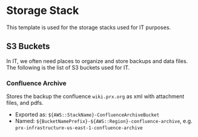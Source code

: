 # Storage Stack

This template is used for the storage stacks used for IT purposes.

## S3 Buckets

In IT, we often need places to organize and store backups and data files.
The following is the list of S3 buckets used for IT.

### Confluence Archive

Stores the backup the confluence `wiki.prx.org` as xml with attachment files, and pdfs.

- Exported as: `${AWS::StackName}-ConfluenceArchiveBucket`
- Named: `${BucketNamePrefix}-${AWS::Region}-confluence-archive`, e.g. `prx-infrastructure-us-east-1-confluence-archive`
